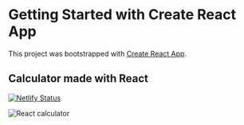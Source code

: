 # Getting Started with Create React App

This project was bootstrapped with [Create React App](https://github.com/facebook/create-react-app).

## Calculator made with React

[![Netlify Status](https://api.netlify.com/api/v1/badges/38dba21f-1142-4b5a-8167-c06575fbfa49/deploy-status)](https://app.netlify.com/sites/lively-cat-c0a34e/deploys)

![React calculator](https://github.com/zFranco1/React-calculator-app/blob/main/src/react%20calculator.png)
